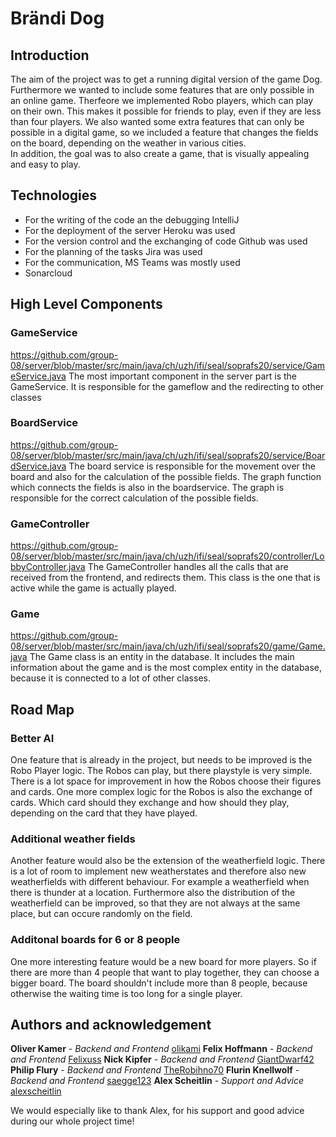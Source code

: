 # Brändi Dog

## Introduction

The aim of the project was to get a running digital version of the game Dog. Furthermore we wanted to include some features that are only possible in an online game. Therfeore we implemented Robo players, which can play on their own. This makes it possible for friends to play, even if they are less than four players. We also wanted some extra features that can only be possible in a digital game, so we included a feature that changes the fields on the board, depending on the weather in various cities.<br>
In addition, the goal was to also create a game, that is visually appealing and easy to play.

## Technologies

- For the writing of the code an the debugging IntelliJ
- For the deployment of the server Heroku was used
- For the version control and the exchanging of code Github was used
- For the planning of the tasks Jira was used
- For the communication, MS Teams was mostly used
- Sonarcloud

## High Level Components

### GameService

https://github.com/group-08/server/blob/master/src/main/java/ch/uzh/ifi/seal/soprafs20/service/GameService.java
The most important component in the server part is the GameService. It is responsible for the gameflow and the redirecting to other classes

### BoardService

https://github.com/group-08/server/blob/master/src/main/java/ch/uzh/ifi/seal/soprafs20/service/BoardService.java
The board service is responsible for the movement over the board and also for the calculation of the possible fields. The graph function which connects the fields is also in the boardservice. The graph is responsible for the correct calculation of the possible fields.

### GameController

https://github.com/group-08/server/blob/master/src/main/java/ch/uzh/ifi/seal/soprafs20/controller/LobbyController.java
The GameController handles all the calls that are received from the frontend, and redirects them. This class is the one that is active while the game is actually played.

### Game

https://github.com/group-08/server/blob/master/src/main/java/ch/uzh/ifi/seal/soprafs20/game/Game.java
The Game class is an entity in the database. It includes the main information about the game and is the most complex entity in the database, because it is connected to a lot of other classes.





## Road Map

### Better AI
One feature that is already in the project, but needs to be improved is the Robo Player logic. The Robos can play, but there playstyle is very simple. There is a lot space for improvement in how the Robos choose their figures and cards. One more complex logic for the Robos is also the exchange of cards. Which card should they exchange and how should they play, depending on the card that they have played.

### Additional weather fields
Another feature would also be the extension of the weatherfield logic. There is a lot of room to implement new weatherstates and therefore also new weatherfields with different behaviour. For example a weatherfield when there is thunder at a location. Furthermore also the distribution of the weatherfield can be improved, so that they are not always at the same place, but can occure randomly on the field.

### Additonal boards for 6 or 8 people
One more interesting feature would be a new board for more players. So if there are more than 4 people that want to play together, they can choose a bigger board. The board shouldn't include more than 8 people, because otherwise the waiting time is too long for a single player. 

## Authors and acknowledgement

**Oliver Kamer** - *Backend and Frontend* [olikami](https://github.com/orgs/group-08/people/olikami)
**Felix Hoffmann** - *Backend and Frontend* [Felixuss](https://github.com/orgs/group-08/people/Felixuss)
**Nick Kipfer** - *Backend and Frontend* [GiantDwarf42](https://github.com/orgs/group-08/people/GiantDwarf42)
**Philip Flury** - *Backend and Frontend* [TheRobihno70](https://github.com/orgs/group-08/people/TheRobihno70)
**Flurin Knellwolf** - *Backend and Frontend* [saegge123](https://github.com/orgs/group-08/people/saegge123)
**Alex Scheitlin** - *Support and Advice* [alexscheitlin](https://github.com/orgs/group-08/people/alexscheitlin)

We would especially like to thank Alex, for his support and good advice during our whole project time!



